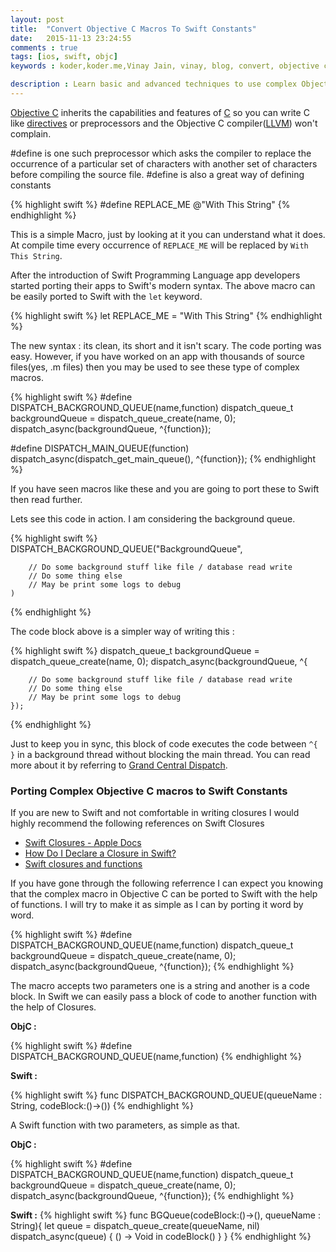 ```yaml
---
layout: post
title:  "Convert Objective C Macros To Swift Constants"
date:   2015-11-13 23:24:55
comments : true
tags: [ios, swift, objc]
keywords : koder,koder.me,Vinay Jain, vinay, blog, convert, objective c, macros, swift, constants, closures, let, \#define, objc

description : Learn basic and advanced techniques to use complex Objective C macros in Swift.
---
```


[Objective C]() inherits the capabilities and features of [C]() so you can write C like [directives]() or preprocessors and the Objective C compiler([LLVM]()) won't complain.

\#define is one such preprocessor which asks the compiler to replace the occurrence of a particular set of characters with another set of characters before compiling the source file. #define is also a great way of defining constants

{% highlight swift %}
#define REPLACE_ME @"With This String"
{% endhighlight %}

This is a simple Macro, just by looking at it you can understand what it does. At compile time every occurrence of `REPLACE_ME` will be replaced by `With This String`.

After the introduction of Swift Programming Language app developers started porting their apps to Swift's modern syntax. The above macro can be easily ported to Swift with the `let` keyword.

{% highlight swift %}
let REPLACE_ME = "With This String"
{% endhighlight %}

The new syntax : its clean, its short and it isn't scary. The code porting was easy. However, if you have worked on an app with thousands of source files(yes, .m files) then you may be used to see these type of complex macros.

{% highlight swift %}
#define DISPATCH_BACKGROUND_QUEUE(name,function) dispatch_queue_t backgroundQueue = dispatch_queue_create(name, 0); dispatch_async(backgroundQueue, ^{function});

#define DISPATCH_MAIN_QUEUE(function) dispatch_async(dispatch_get_main_queue(), ^{function});
{% endhighlight %}

If you have seen macros like these and you are going to port these to Swift then read further.

Lets see this code in action. I am considering the background queue.

{% highlight swift %}
DISPATCH_BACKGROUND_QUEUE("BackgroundQueue",

		// Do some background stuff like file / database read write
		// Do some thing else
		// May be print some logs to debug
	)
{% endhighlight %}

The code block above is a simpler way of writing this :

{% highlight swift %}
dispatch_queue_t backgroundQueue = dispatch_queue_create(name, 0);
dispatch_async(backgroundQueue, ^{

		// Do some background stuff like file / database read write
		// Do some thing else
		// May be print some logs to debug
	});
{% endhighlight %}

Just to keep you in sync, this block of code executes the code between `^{ }` in a background thread without blocking the main thread. You can read more about it by referring to [Grand Central Dispatch]().

### Porting Complex Objective C macros to Swift Constants ###

If you are new to Swift and not comfortable in writing closures I would highly recommend the following references on Swift Closures

- [Swift Closures - Apple Docs](https://developer.apple.com/library/ios/documentation/Swift/Conceptual/Swift_Programming_Language/Closures.html)
- [How Do I Declare a Closure in Swift?](http://fuckingclosuresyntax.com/)
- [Swift closures and functions](http://fuckingswiftblocksyntax.com/)

If you have gone through the following referrence I can expect you knowing that the complex macro in Objective C can be ported to Swift with the help of functions. I will try to make it as simple as I can by porting it word by word.

{% highlight swift %}
#define DISPATCH_BACKGROUND_QUEUE(name,function) dispatch_queue_t backgroundQueue = dispatch_queue_create(name, 0); 																				dispatch_async(backgroundQueue, ^{function});
{% endhighlight %}

The macro accepts two parameters one is a string and another is a code block. In Swift we can easily pass a block of code to another function with the help of Closures.

**ObjC :**

{% highlight swift %}
#define DISPATCH_BACKGROUND_QUEUE(name,function)
{% endhighlight %}

**Swift :**

{% highlight swift %}
func DISPATCH_BACKGROUND_QUEUE(queueName : String, codeBlock:()->())
{% endhighlight %}

A Swift function with two parameters, as simple as that.

**ObjC :**

{% highlight swift %}
#define DISPATCH_BACKGROUND_QUEUE(name,function) dispatch_queue_t backgroundQueue = dispatch_queue_create(name, 0); 																	dispatch_async(backgroundQueue, ^{function});
{% endhighlight %}

**Swift :**
{% highlight swift %}
func BGQueue(codeBlock:()->(), queueName : String){
    let queue = dispatch_queue_create(queueName, nil)
    dispatch_async(queue) { () -> Void in
        codeBlock()
    }
}
{% endhighlight %}

